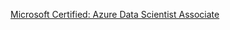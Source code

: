 [Microsoft Certified: Azure Data Scientist Associate](https://learn.microsoft.com/api/credentials/share/en-us/AshishNandagawali-5442/230F2C245BBF8308?sharingId=9865DC50E7C9B467) 
